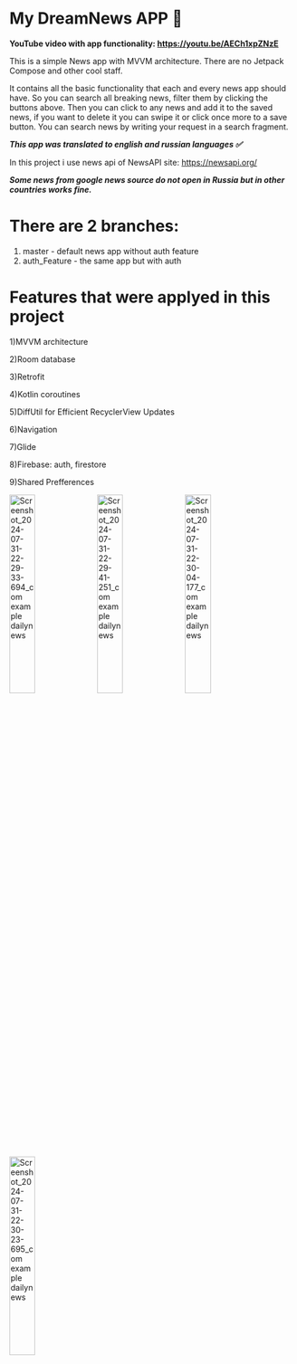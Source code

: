 # My DreamNews APP :cookie:

**YouTube video with app functionality: https://youtu.be/AECh1xpZNzE**

This is a simple News app with MVVM architecture. There are no Jetpack Compose and other cool staff. 

It contains all the basic functionality that each and every news app should have. So you can search all breaking news, filter them by clicking the buttons above.
Then you can click to any news and add it to the saved news, if you want to delete it you can swipe it or click once more to a save button. You can search news by writing your request in a search fragment.

_**This app was translated to english and russian languages :white_check_mark:**_

In this project i use news api of NewsAPI site: https://newsapi.org/

**_Some news from google news source do not open in Russia but in other countries works fine._**
# There are 2 branches:
1) master - default news app without auth feature
2) auth_Feature - the same app but with auth
# Features that were applyed in this project

1)MVVM architecture

2)Room database

3)Retrofit

4)Kotlin coroutines

5)DiffUtil for Efficient RecyclerView Updates

6)Navigation

7)Glide

8)Firebase: auth, firestore

9)Shared Prefferences


<img src="https://github.com/user-attachments/assets/d8ece6b5-3f74-4181-a691-4f4716591c43" alt="Screenshot_2024-07-31-22-29-33-694_com example dailynews" style="width: 30%; height: auto;"/>
<img src="https://github.com/user-attachments/assets/e1c52e97-4b54-491f-965b-c52cf06da440" alt="Screenshot_2024-07-31-22-29-41-251_com example dailynews" style="width: 30%; height: auto;"/>
<img src="https://github.com/user-attachments/assets/589b930a-36de-48b5-940c-d542c7424080" alt="Screenshot_2024-07-31-22-30-04-177_com example dailynews" style="width: 30%; height: auto;"/>
<img src="https://github.com/user-attachments/assets/e4d1d931-01b1-496b-ae81-272453d20529" alt="Screenshot_2024-07-31-22-30-23-695_com example dailynews" style="width: 30%; height: auto;"/>




